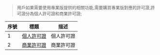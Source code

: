 > 用戶如果需要使用專業版提供的相關功能,需要購買專業版對應的許可證,許可證分為個人許可證和商業許可證;

| 序號 | 標題                                           | 描述       |
| ---- | ---------------------------------------------- | ---------- |
| 1    | [個人許可證](zh-tw/license/personal_license)   | 個人許可證 |
| 2    | [商業許可證](zh-tw/license/commercial_license) | 商業許可證 |
